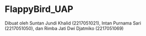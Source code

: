 # FlappyBird_UAP
Dibuat oleh Suntan Jundi Khalid (2217051021), Intan Purnama Sari (2217051050), dan Rimba Jati Dwi Djatmiko (2217051069)
